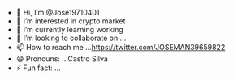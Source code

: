 - 👋 Hi, I’m @Jose19710401
- 👀 I’m interested in crypto market
- 🌱 I’m currently learning working
- 💞️ I’m looking to collaborate on ...
- 📫 How to reach me ...https://twitter.com/JOSEMAN39659822
- 😄 Pronouns: ...Castro  Silva
- ⚡ Fun fact: ...

<!---
Jose19710401/Jose19710401 is a ✨ special ✨ repository because its `README.md` (this file) appears on your GitHub profile.
You can click the Preview link to take a look at your changes.
--->
